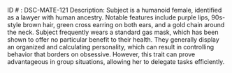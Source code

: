 ID # : DSC-MATE-121
Description: Subject is a humanoid female, identified as a lawyer with human ancestry. Notable features include purple lips, 90s-style brown hair, green cross earring on both ears, and a gold chain around the neck. Subject frequently wears a standard gas mask, which has been shown to offer no particular benefit to their health. They generally display an organized and calculating personality, which can result in controlling behavior that borders on obsessive. However, this trait can prove advantageous in group situations, allowing her to delegate tasks efficiently.